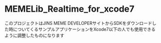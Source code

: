 # MEMELib_Realtime_for_xcode7

このプロジェクトはJINS MEME DEVELOPERサイトからSDKをダウンロードした時についてくるサンプルアプリケーションをXcode7以下の人でも使用できるように調整したものになります

